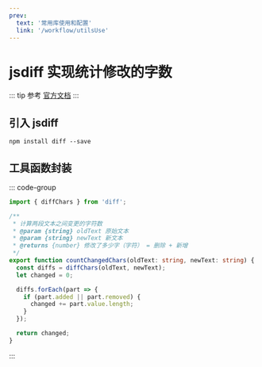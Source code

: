 ```yaml
---
prev:
  text: '常用库使用和配置'
  link: '/workflow/utilsUse'
---
```


# jsdiff 实现统计修改的字数

::: tip 参考
[官方文档](https://github.com/kpdecker/jsdiff)
:::


## 引入 jsdiff

```shell
npm install diff --save
```


## 工具函数封装

::: code-group
``` ts [diff.ts]
import { diffChars } from 'diff';

/**
 * 计算两段文本之间变更的字符数
 * @param {string} oldText 原始文本
 * @param {string} newText 新文本
 * @returns {number} 修改了多少字（字符） = 删除 + 新增
 */
export function countChangedChars(oldText: string, newText: string) {
  const diffs = diffChars(oldText, newText);
  let changed = 0;

  diffs.forEach(part => {
    if (part.added || part.removed) {
      changed += part.value.length;
    }
  });

  return changed;
}
```
:::